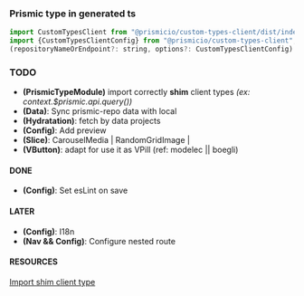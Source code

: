 ### Prismic type in generated ts 

```` javascript
import CustomTypesClient from "@prismicio/custom-types-client/dist/index";
import {CustomTypesClientConfig} from "@prismicio/custom-types-client";
(repositoryNameOrEndpoint?: string, options?: CustomTypesClientConfig): typeof CustomTypesClient;
````


### TODO

* **(PrismicTypeModule)** import correctly **shim** client types _(ex: context.$prismic.api.query())_
* **(Data)**: Sync prismic-repo data with local
* **(Hydratation)**: fetch by data projects
* **(Config)**: Add preview
* **(Slice)**: CarouselMedia | RandomGridImage |
* **(VButton)**: adapt for use it as VPill (ref: modelec || boegli)


#### DONE
* **(Config)**: Set esLint on save


#### LATER  
* **(Config)**: I18n  
* **(Nav && Config)**: Configure nested route


#### RESOURCES

[Import shim client type](https://github.com/prismicio/prismic-vue/issues/5#issuecomment-493795628)
